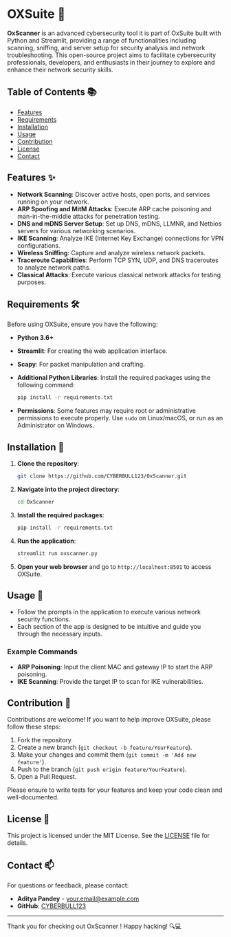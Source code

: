 # OXSuite 🚀

**OxScanner** is an advanced cybersecurity tool it is part of OxSuite built with Python and Streamlit, providing a range of functionalities including scanning, sniffing, and server setup for security analysis and network troubleshooting. This open-source project aims to facilitate cybersecurity professionals, developers, and enthusiasts in their journey to explore and enhance their network security skills.

## Table of Contents 📚

- [Features](#Features)
- [Requirements](#Requirements)
- [Installation](#Installation)
- [Usage](#Usage)
- [Contribution](#Contribution)
- [License](#License)
- [Contact](#Contact)

## Features ✨

- **Network Scanning**: Discover active hosts, open ports, and services running on your network.
- **ARP Spoofing and MitM Attacks**: Execute ARP cache poisoning and man-in-the-middle attacks for penetration testing.
- **DNS and mDNS Server Setup**: Set up DNS, mDNS, LLMNR, and Netbios servers for various networking scenarios.
- **IKE Scanning**: Analyze IKE (Internet Key Exchange) connections for VPN configurations.
- **Wireless Sniffing**: Capture and analyze wireless network packets.
- **Traceroute Capabilities**: Perform TCP SYN, UDP, and DNS traceroutes to analyze network paths.
- **Classical Attacks**: Execute various classical network attacks for testing purposes.

## Requirements 🛠️

Before using OXSuite, ensure you have the following:

- **Python 3.6+**
- **Streamlit**: For creating the web application interface.
- **Scapy**: For packet manipulation and crafting.
- **Additional Python Libraries**: Install the required packages using the following command:
  
  ```bash
  pip install -r requirements.txt
  ```

- **Permissions**: Some features may require root or administrative permissions to execute properly. Use `sudo` on Linux/macOS, or run as an Administrator on Windows.

## Installation 🥳

1. **Clone the repository**:

   ```bash
   git clone https://github.com/CYBERBULL123/OxScanner.git
   ```

2. **Navigate into the project directory**:

   ```bash
   cd OxScanner
   ```

3. **Install the required packages**:

   ```bash
   pip install -r requirements.txt
   ```

4. **Run the application**:

   ```bash
   streamlit run oxscanner.py
   ```

5. **Open your web browser** and go to `http://localhost:8501` to access OXSuite.

## Usage 📖

- Follow the prompts in the application to execute various network security functions.
- Each section of the app is designed to be intuitive and guide you through the necessary inputs.
  
### Example Commands

- **ARP Poisoning**: Input the client MAC and gateway IP to start the ARP poisoning.
- **IKE Scanning**: Provide the target IP to scan for IKE vulnerabilities.

## Contribution 🤝

Contributions are welcome! If you want to help improve OXSuite, please follow these steps:

1. Fork the repository.
2. Create a new branch (`git checkout -b feature/YourFeature`).
3. Make your changes and commit them (`git commit -m 'Add new feature'`).
4. Push to the branch (`git push origin feature/YourFeature`).
5. Open a Pull Request.

Please ensure to write tests for your features and keep your code clean and well-documented.

## License 📜

This project is licensed under the MIT License. See the [LICENSE](LICENSE) file for details.

## Contact 📫

For questions or feedback, please contact:

- **Aditya Pandey** - [your.email@example.com](mailto:opaadi98@gmail.com)
- **GitHub**: [CYBERBULL123](https://github.com/CYBERBULL123)

---

Thank you for checking out OxScanner ! Happy hacking! 🔍💻
